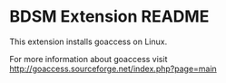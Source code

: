 # BDSM Extension README

This extension installs goaccess on Linux.

For more information about goaccess visit
http://goaccess.sourceforge.net/index.php?page=main
